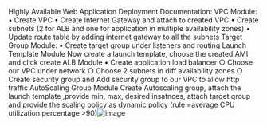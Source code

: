 Highly Available Web Application Deployment Documentation:
VPC Module:
	• Create VPC
	• Create Internet Gateway and attach to created VPC
	• Create subnets (2 for ALB and one for application in multiple availability zones)
	• Update route table by adding internet gateway to all the subnets
Target Group Module:
	•  Create target group under listeners and routing
Launch Template Module
Now create a launch template, choose the created AMI and click create
ALB Module
	• Create application load balancer
		○ Choose our VPC under network
		○ Choose 2 subnets in diff availability zones
		○ Create security group and Add security group to our VPC to allow http traffic
AutoScaling Group Module
Create Autoscaling group, attach the launch template ,provide min, max, desired insatnces, attach target group and provide the scaling policy as dynamic policy (rule =average CPU utilization percentage >90)![image](https://github.com/tgrahesh/terraform-autoscaling/assets/115626638/76c43228-1b8e-48d1-9f96-41b6678173a7)
